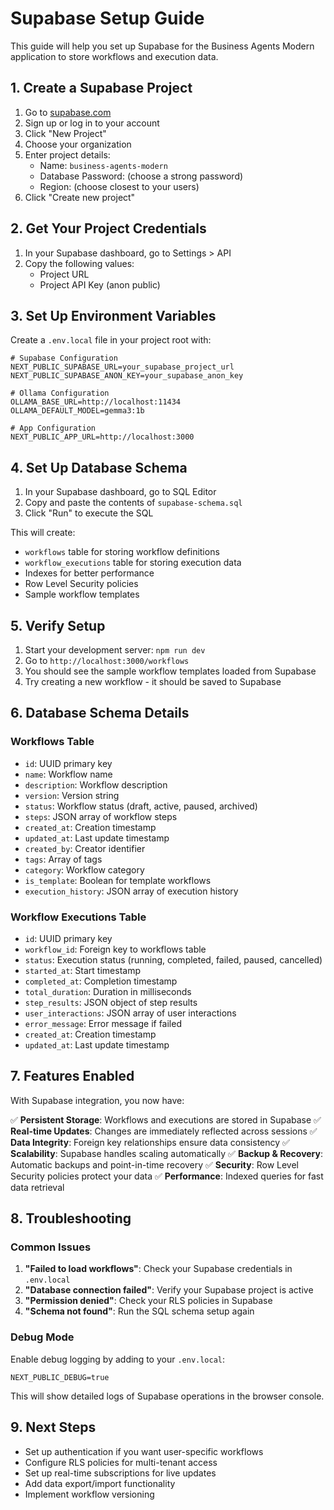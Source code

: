 # Supabase Setup Guide

This guide will help you set up Supabase for the Business Agents Modern application to store workflows and execution data.

## 1. Create a Supabase Project

1. Go to [supabase.com](https://supabase.com)
2. Sign up or log in to your account
3. Click "New Project"
4. Choose your organization
5. Enter project details:
   - Name: `business-agents-modern`
   - Database Password: (choose a strong password)
   - Region: (choose closest to your users)
6. Click "Create new project"

## 2. Get Your Project Credentials

1. In your Supabase dashboard, go to Settings > API
2. Copy the following values:
   - Project URL
   - Project API Key (anon public)

## 3. Set Up Environment Variables

Create a `.env.local` file in your project root with:

```env
# Supabase Configuration
NEXT_PUBLIC_SUPABASE_URL=your_supabase_project_url
NEXT_PUBLIC_SUPABASE_ANON_KEY=your_supabase_anon_key

# Ollama Configuration
OLLAMA_BASE_URL=http://localhost:11434
OLLAMA_DEFAULT_MODEL=gemma3:1b

# App Configuration
NEXT_PUBLIC_APP_URL=http://localhost:3000
```

## 4. Set Up Database Schema

1. In your Supabase dashboard, go to SQL Editor
2. Copy and paste the contents of `supabase-schema.sql`
3. Click "Run" to execute the SQL

This will create:
- `workflows` table for storing workflow definitions
- `workflow_executions` table for storing execution data
- Indexes for better performance
- Row Level Security policies
- Sample workflow templates

## 5. Verify Setup

1. Start your development server: `npm run dev`
2. Go to `http://localhost:3000/workflows`
3. You should see the sample workflow templates loaded from Supabase
4. Try creating a new workflow - it should be saved to Supabase

## 6. Database Schema Details

### Workflows Table
- `id`: UUID primary key
- `name`: Workflow name
- `description`: Workflow description
- `version`: Version string
- `status`: Workflow status (draft, active, paused, archived)
- `steps`: JSON array of workflow steps
- `created_at`: Creation timestamp
- `updated_at`: Last update timestamp
- `created_by`: Creator identifier
- `tags`: Array of tags
- `category`: Workflow category
- `is_template`: Boolean for template workflows
- `execution_history`: JSON array of execution history

### Workflow Executions Table
- `id`: UUID primary key
- `workflow_id`: Foreign key to workflows table
- `status`: Execution status (running, completed, failed, paused, cancelled)
- `started_at`: Start timestamp
- `completed_at`: Completion timestamp
- `total_duration`: Duration in milliseconds
- `step_results`: JSON object of step results
- `user_interactions`: JSON array of user interactions
- `error_message`: Error message if failed
- `created_at`: Creation timestamp
- `updated_at`: Last update timestamp

## 7. Features Enabled

With Supabase integration, you now have:

✅ **Persistent Storage**: Workflows and executions are stored in Supabase
✅ **Real-time Updates**: Changes are immediately reflected across sessions
✅ **Data Integrity**: Foreign key relationships ensure data consistency
✅ **Scalability**: Supabase handles scaling automatically
✅ **Backup & Recovery**: Automatic backups and point-in-time recovery
✅ **Security**: Row Level Security policies protect your data
✅ **Performance**: Indexed queries for fast data retrieval

## 8. Troubleshooting

### Common Issues

1. **"Failed to load workflows"**: Check your Supabase credentials in `.env.local`
2. **"Database connection failed"**: Verify your Supabase project is active
3. **"Permission denied"**: Check your RLS policies in Supabase
4. **"Schema not found"**: Run the SQL schema setup again

### Debug Mode

Enable debug logging by adding to your `.env.local`:
```env
NEXT_PUBLIC_DEBUG=true
```

This will show detailed logs of Supabase operations in the browser console.

## 9. Next Steps

- Set up authentication if you want user-specific workflows
- Configure RLS policies for multi-tenant access
- Set up real-time subscriptions for live updates
- Add data export/import functionality
- Implement workflow versioning
